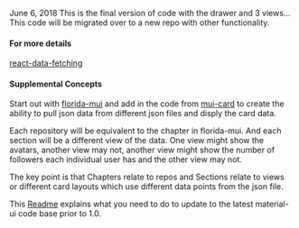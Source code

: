 
June 6, 2018
This is the final version of code with the drawer and 3 views...
This code will be migrated over to a new repo with other functionality.

#### For more details

[react-data-fetching](https://github.com/stormasm/react-data-fetching)

#### Supplemental Concepts

Start out with
[florida-mui](https://github.com/stormasm/florida-mui)
and add in the code from
[mui-card](https://github.com/stormasm/mui-card)
to create the ability to pull json data from different
json files and disply the card data.

Each repository will be equivalent to the chapter in florida-mui.
And each section will be a different view of the data.  One view
might show the avatars, another view may not, another view might
show the number of followers each individual user has and the
other view may not.

The key point is that Chapters relate to repos and Sections relate to views
or different card layouts which use different data points from the json file.

This [Readme](https://github.com/stormasm/florida-mui/blob/master/README.md) explains what you need to do to update
to the latest material-ui code base prior to 1.0.

